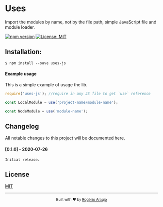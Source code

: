 # Uses

Import the modules by name, not by the file path, simple JavaScript file and module loader.

[![npm version](https://badge.fury.io/js/uses-js.svg)](https://badge.fury.io/js/uses-js) [![License: MIT](https://img.shields.io/badge/License-MIT-yellow.svg)](https://opensource.org/licenses/MIT)

## Installation:

```shell
$ npm install --save uses-js
```

#### Example usage

This is a simple example of usage the lib.

```js
require('uses-js'); //require in any JS file to get `use` reference

const LocalModule = use('project-name/module-name');

const NodeModule = use('module-name');
```

## Changelog

All notable changes to this project will be documented here.

#### [0.1.0] - 2020-07-26

    Initial release.

## License

[MIT](https://github.com/rodgeraraujo/usejs/blob/master/LICENSE)

---

<div align="center">
  <p>
    <sub>Built with ❤︎ by
      <a href="https://github.com/rodgeraraujo">Rogério Araújo</a>
    </sub>
  </p>
</div>
